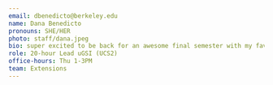 ```yaml
---
email: dbenedicto@berkeley.edu
name: Dana Benedicto
pronouns: SHE/HER
photo: staff/dana.jpeg
bio: super excited to be back for an awesome final semester with my favorite class on campus <3
role: 20-hour Lead uGSI (UCS2)
office-hours: Thu 1-3PM
team: Extensions
---
```

